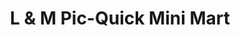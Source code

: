 ---
title: "L & M Pic-Quick Mini Mart"
url: /angier/l-and-m-pic-quick-mini-mart/
shop: convenience
---